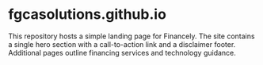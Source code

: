 # fgcasolutions.github.io

This repository hosts a simple landing page for Financely. The site contains a single hero section with a call-to-action link and a disclaimer footer. Additional pages outline financing services and technology guidance.
